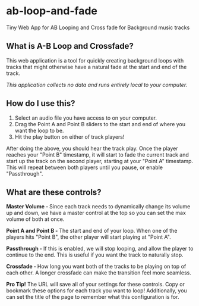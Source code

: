 # ab-loop-and-fade

Tiny Web App for AB Looping and Cross fade for Background music tracks

<!-- from dialog component -->
<h2>What is A-B Loop and Crossfade?</h2>
<p>
	This web application is a tool for quickly creating background loops with tracks that might otherwise have a
	natural fade at the start and end of the track.
</p>
<p style="font-style: italic">This application collects no data and runs entirely local to your computer.</p>
<h2>How do I use this?</h2>
<ol>
	<li>Select an audio file you have access to on your computer.</li>
	<li>Drag the Point A and Point B sliders to the start and end of where you want the loop to be.</li>
	<li>Hit the play button on either of track players!</li>
</ol>
<p>
	After doing the above, you should hear the track play. Once the player reaches your "Point B" timestamp, it will
	start to fade the current track and start up the track on the second player, starting at your "Point A"
	timestamp. This will repeat between both players until you pause, or enable "Passthrough".
</p>
<h2>What are these controls?</h2>
<p>
	<strong>Master Volume - </strong>
	Since each track needs to dynamically change its volume up and down, we have a master control at the top so you
	can set the max volume of both at once.
</p>
<p>
	<strong>Point A and Point B - </strong>
	The start and end of your loop. When one of the players hits "Point B", the other player will start playing at
	"Point A".
</p>
<p>
	<strong>Passthrough - </strong>
	If this is enabled, we will stop looping, and allow the player to continue to the end. This is useful if you
	want the track to naturally stop.
</p>
<p>
	<strong>Crossfade - </strong>
	How long you want both of the tracks to be playing on top of each other. A longer crossfade can make the
	transition feel more seamless.
</p>
<p>
	<strong>Pro Tip!</strong> The URL will save all of your settings for these controls. Copy or bookmark these
	options for each track you want to loop! Additionally, you can set the title of the page to remember what this
	configuration is for.
</p>
